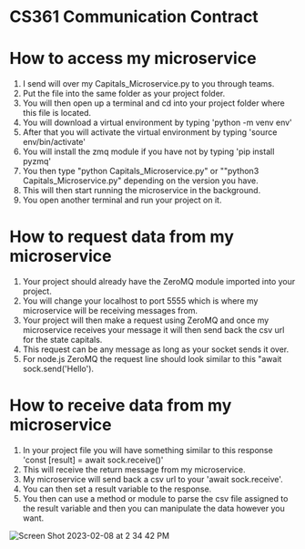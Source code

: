 # CS361 Communication Contract

# How to access my microservice
1. I send will over my Capitals_Microservice.py to you through teams.
2. Put the file into the same folder as your project folder.
3. You will then open up a terminal and cd into your project folder where this file is located.
4. You will download a virtual environment by typing 'python -m venv env'
5. After that you will activate the virtual environment by typing 'source env/bin/activate'
6. You will install the zmq module if you have not by typing 'pip install pyzmq'
7. You then type "python Capitals_Microservice.py" or ""python3 Capitals_Microservice.py" depending on the version you have.
8. This will then start running the microservice in the background.
9. You open another terminal and run your project on it. 

# How to request data from my microservice
1. Your project should already have the ZeroMQ module imported into your project. 
2. You will change your localhost to port 5555 which is where my microservice will be receiving messages from.
3. Your project will then make a request using ZeroMQ and once my microservice receives your message it will then send back the csv url for the state capitals.
4. This request can be any message as long as your socket sends it over.
5. For node.js ZeroMQ the request line should look similar to this "await sock.send('Hello').

# How to receive data from my microservice
1. In your project file you will have something similar to this response 'const [result] = await sock.receive()'
2. This will receive the return message from my microservice.
3. My microservice will send back a csv url to your 'await sock.receive'.
4. You can then set a result variable to the response.
5. You then can use a method or module to parse the csv file assigned to the result variable and then you can manipulate the data however you want.

![Screen Shot 2023-02-08 at 2 34 42 PM](https://user-images.githubusercontent.com/81591593/217634481-5721e1b6-41a7-4a74-8721-60d98ceba433.png)
